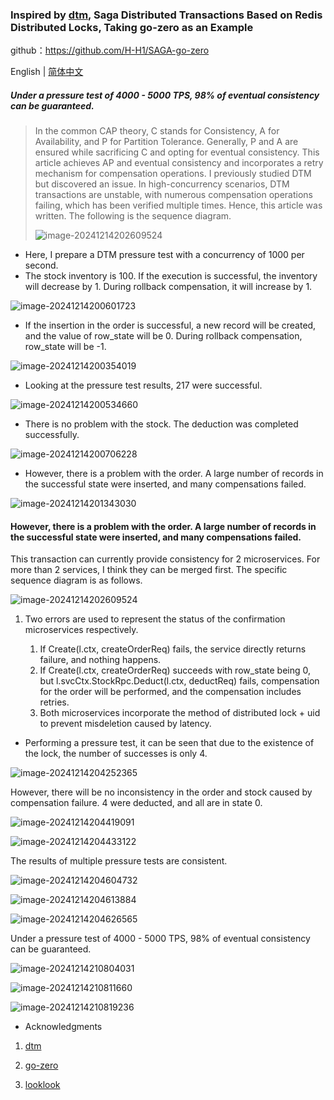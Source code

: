 ### Inspired by [dtm](https://dtm.pub/ref/gozero.html), Saga Distributed Transactions Based on Redis Distributed Locks, Taking go-zero as an Example

github：https://github.com/H-H1/SAGA-go-zero

English | [简体中文](README-cn.md)

##### Under a pressure test of 4000 - 5000 TPS, 98% of eventual consistency can be guaranteed.

> In the common CAP theory, C stands for Consistency, A for Availability, and P for Partition Tolerance. Generally, P and A are ensured while sacrificing C and opting for eventual consistency. This article achieves AP and eventual consistency and incorporates a retry mechanism for compensation operations.
>I previously studied DTM but discovered an issue. In high-concurrency scenarios, DTM transactions are unstable, with numerous compensation operations failing, which has been verified multiple times. Hence, this article was written. The following is the sequence diagram.
> 
>![image-20241214202609524](https://github.com/user-attachments/assets/cd42f34d-a3d8-4f31-823e-a12eaddfa56e)

- Here, I prepare a DTM pressure test with a concurrency of 1000 per second.
- The stock inventory is 100. If the execution is successful, the inventory will decrease by 1. During rollback compensation, it will increase by 1.

![image-20241214200601723](https://github.com/user-attachments/assets/90856cd0-8150-4a9a-aa9a-1ca9bb7148cd)


- If the insertion in the order is successful, a new record will be created, and the value of row_state will be 0. During rollback compensation, row_state will be -1.

![image-20241214200354019](https://github.com/user-attachments/assets/742dbe3d-e76c-4ce1-a7d3-96ebde8f2d09)


- Looking at the pressure test results, 217 were successful.

![image-20241214200534660](https://github.com/user-attachments/assets/b6999b00-6ac4-4037-9f3a-2efe48a30e72)


- There is no problem with the stock. The deduction was completed successfully.

![image-20241214200706228](https://github.com/user-attachments/assets/46e99d56-f299-4606-8096-0016a7c74ae5)


- However, there is a problem with the order. A large number of records in the successful state were inserted, and many compensations failed.

![image-20241214201343030](https://github.com/user-attachments/assets/4a8dd73a-72c7-4416-b17b-78c308278b65)


#### However, there is a problem with the order. A large number of records in the successful state were inserted, and many compensations failed.

This transaction can currently provide consistency for 2 microservices. For more than 2 services, I think they can be merged first. The specific sequence diagram is as follows.

![image-20241214202609524](https://github.com/user-attachments/assets/cd42f34d-a3d8-4f31-823e-a12eaddfa56e)

1. Two errors are used to represent the status of the confirmation microservices respectively.

   

   1. If Create(l.ctx, createOrderReq) fails, the service directly returns failure, and nothing happens.
   2. If Create(l.ctx, createOrderReq) succeeds with row_state being 0, but l.svcCtx.StockRpc.Deduct(l.ctx, deductReq) fails, compensation for the order will be performed, and the compensation includes retries.
   3. Both microservices incorporate the method of distributed lock + uid to prevent misdeletion caused by latency.

- Performing a pressure test, it can be seen that due to the existence of the lock, the number of successes is only 4.

![image-20241214204252365](https://github.com/user-attachments/assets/f2de42e3-ce75-468f-ace1-5d73c80c8b38)


However, there will be no inconsistency in the order and stock caused by compensation failure. 4 were deducted, and all are in state 0.

![image-20241214204419091](https://github.com/user-attachments/assets/bb53d5ea-09ce-4a54-aca5-0f694326c450)

![image-20241214204433122](https://github.com/user-attachments/assets/1909edd3-0ee3-4282-b652-391618e014e1)



The results of multiple pressure tests are consistent.

![image-20241214204604732](https://github.com/user-attachments/assets/975df20c-76b4-42da-b80a-0eb13b881130)

![image-20241214204613884](https://github.com/user-attachments/assets/e748435e-fc9a-488f-95c0-176518141234)


![image-20241214204626565](https://github.com/user-attachments/assets/2046eedb-c117-41f5-8720-07246d1c0946)



Under a pressure test of 4000 - 5000 TPS, 98% of eventual consistency can be guaranteed.

![image-20241214210804031](https://github.com/user-attachments/assets/f6485935-cff3-481c-b66a-7b2ba6aaebb1)


![image-20241214210811660](https://github.com/user-attachments/assets/ab54f6f0-331b-4fa9-b441-a2131b722b6d)

![image-20241214210819236](https://github.com/user-attachments/assets/78009ccb-2af8-4793-9243-9bf21cf0b445)

- Acknowledgments

1. [dtm](https://github.com/dtm-labs/dtm)

2. [go-zero](https://github.com/zeromicro/go-zero)

3. [looklook](https://github.com/zeromicro/go-zero)

   

